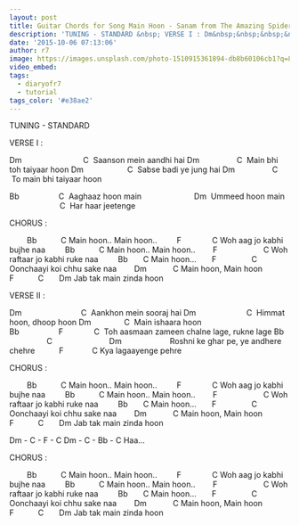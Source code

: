```yaml
---
layout: post
title: Guitar Chords for Song Main Hoon - Sanam from The Amazing Spiderman 2
description: 'TUNING - STANDARD &nbsp; VERSE I : Dm&nbsp;&nbsp;&nbsp;&nbsp;&nbsp;&nbsp;&nbsp;&nbsp;&nbsp;&nbsp;&nbsp;&nbsp;&nbsp;&nbsp;&nbsp;&nbsp;&nbsp;&nbsp;&n...'
date: '2015-10-06 07:13:06'
author: r7
image: https://images.unsplash.com/photo-1510915361894-db8b60106cb1?q=80&w=2940&auto=format&fit=crop&ixlib=rb-4.1.0&ixid=M3wxMjA3fDB8MHxwaG90by1wYWdlfHx8fGVufDB8fHx8fA%3D%3D
video_embed:
tags:
  - diaryofr7
  - tutorial
tags_color: '#e38ae2'
---
```

TUNING - STANDARD

VERSE I :

Dm                            C
 Saanson mein aandhi hai
Dm                 C
 Main bhi toh taiyaar hoon
Dm                    C 
 Sabse badi ye jung hai
Dm                 C
 To main bhi taiyaar hoon

Bb                  C
 Aaghaaz hoon main
                       Dm 
 Ummeed hoon main
                       C
 Har haar jeetenge

CHORUS :

        Bb           C
Main hoon.. Main hoon..
        F              C
Woh aag jo kabhi bujhe naa
        Bb           C
Main hoon.. Main hoon..
       F                     C
Woh raftaar jo kabhi ruke naa
        Bb       C
Main hoon...
      F                C    
Oonchaayi koi chhu sake naa
       Dm            C
Main hoon, Main hoon
      F           C       Dm 
Jab tak main zinda hoon

VERSE II :

Dm                           C
 Aankhon mein sooraj hai
Dm                       C
 Himmat hoon, dhoop hoon
Dm               C
 Main ishaara hoon
                        Bb                  F              C
 Toh aasmaan zameen chalne lage, rukne lage
Bb                   C                          Dm                    
 Roshni ke ghar pe, ye andhere chehre
          F             C
Kya lagaayenge pehre

CHORUS :

        Bb           C
Main hoon.. Main hoon..
        F              C
Woh aag jo kabhi bujhe naa
        Bb           C
Main hoon.. Main hoon..
       F                     C
Woh raftaar jo kabhi ruke naa
        Bb       C
Main hoon...
      F                C    
Oonchaayi koi chhu sake naa
       Dm            C
Main hoon, Main hoon
      F           C       Dm 
Jab tak main zinda hoon

Dm - C - F - C
Dm - C - Bb - C
Haa...

CHORUS :

        Bb           C
Main hoon.. Main hoon..
        F              C
Woh aag jo kabhi bujhe naa
        Bb           C
Main hoon.. Main hoon..
       F                     C
Woh raftaar jo kabhi ruke naa
        Bb       C
Main hoon...
      F                C    
Oonchaayi koi chhu sake naa
       Dm            C
Main hoon, Main hoon
      F           C       Dm 
Jab tak main zinda hoon

